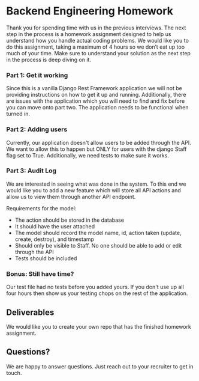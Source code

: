 # Backend Engineering Homework  
  
Thank you for spending time with us in the previous interviews.  The next step in the process is a homework assignment designed to help us understand how you handle actual coding problems. We would like you to do this assignment, taking a maximum of 4 hours so we don’t eat up too much of your time.  Make sure to understand your solution as the next step in the process is deep diving on it.   
  
### Part 1: Get it working  
Since this is a vanilla Django Rest Framework application we will not be providing instructions on how to get it up and running. Additionally, there are issues with the application which you will need to find and fix before you can move onto part two.  The application needs to be functional when turned in.  
  
### Part 2: Adding users  
Currently, our application doesn't allow users to be added through the API.  We want to allow this to happen but ONLY for users with the django Staff flag set to True. Additionally, we need tests to make sure it works.  
  
### Part 3: Audit Log  
We are interested in seeing what was done in the system.  To this end we would like you to add a new feature which will store all API actions and allow us to view them through another API endpoint.

Requirements for the model:
* The action should be stored in the database
* It should have the user attached
* The model should record the model name, id, action taken (update, create, destroy), and timestamp
* Should only be visible to Staff.  No one should be able to add or edit through the API
* Tests should be included

### Bonus: Still have time?
Our test file had no tests before you added yours.  If you don't use up all four hours then show us your testing chops on the rest of the application. 


## Deliverables
We would like you to create your own repo that has the finished homework assignment.  

## Questions?
We are happy to answer questions.  Just reach out to your recruiter to get in touch.